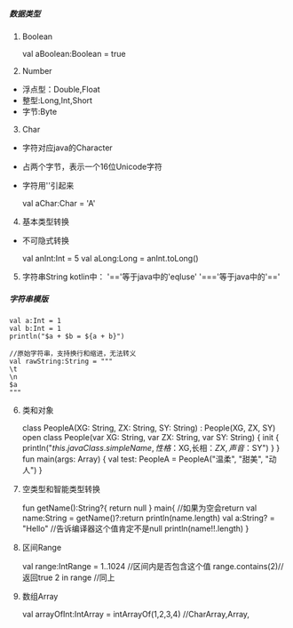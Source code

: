 ##### 数据类型
1. Boolean
	
	val aBoolean:Boolean = true

2. Number
- 浮点型：Double,Float
- 整型:Long,Int,Short
- 字节:Byte

3. Char
- 字符对应java的Character
- 占两个字节，表示一个16位Unicode字符
- 字符用''引起来

	val aChar:Char = 'A'

4. 基本类型转换
- 不可隐式转换
	
	val anInt:Int = 5
	val aLong:Long = anInt.toLong()

5. 字符串String
kotlin中：
'=='等于java中的'eqluse'
'==='等于java中的'=='

##### 字符串模版

	val a:Int = 1
	val b:Int = 1
	println("$a + $b = ${a + b}")

	//原始字符串，支持换行和缩进，无法转义
	val rawString:String = """
	\t
	\n
	$a
	"""

6. 类和对象

	class PeopleA(XG: String, ZX: String, SY: String) : People(XG, ZX, SY)
	open class People(var XG: String, var ZX: String, var SY: String) {
	    init {
	        println("${this.javaClass.simpleName},性格：$XG,长相：$ZX,声音：$SY")
	    }
	}
	fun main(args: Array<String>) {
	    val test: PeopleA = PeopleA("温柔", "甜美", "动人")
	}

7. 空类型和智能类型转换

	fun getName():String?{
		return null
	}
	main{
		//如果为空会return
		val name:String = getName()?:return
		println(name.length)
		val a:String? = "Hello"
		//告诉编译器这个值肯定不是null
		println(name!!.length)
	}

8. 区间Range

	val range:IntRange = 1..1024
	//区间内是否包含这个值
	range.contains(2)//返回true
	2 in range //同上

9. 数组Array

	val arrayOfInt:IntArray = intArrayOf(1,2,3,4)
	//CharArray,Array<String>, 